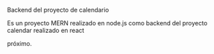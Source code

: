 Backend del proyecto de calendario

Es un proyecto MERN realizado en node.js como backend del proyecto calendar realizado en react 

próximo.